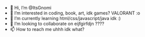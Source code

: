 - 👋 Hi, I’m @ItsGnomi
- 👀 I’m interested in coding, book, art, idk games? VALORANT :o
- 🌱 I’m currently learning html/css/javascript/java idk :)
- 💞️ I’m looking to collaborate on eijfgirfdjn ????
- 📫 How to reach me uhhh idk what?

<!---
ItsGnomi/ItsGnomi is a ✨ special ✨ repository because its `README.md` (this file) appears on your GitHub profile.
You can click the Preview link to take a look at your changes.
--->
